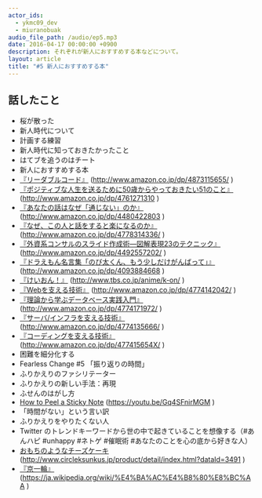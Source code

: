 ```yaml
---
actor_ids:
  - ykmc09_dev
  - miuranobuak
audio_file_path: /audio/ep5.mp3
date: 2016-04-17 00:00:00 +0900
description: それぞれが新人におすすめする本などについて。
layout: article
title: "#5 新人におすすめする本"
---
```


## 話したこと
- 桜が散った
- 新人時代について
- 計画する練習
- 新人時代に知っておきたかったこと
- はてブを追うのはチート
- 新人におすすめする本
- [『リーダブルコード』](http://www.amazon.co.jp/dp/4873115655/) (http://www.amazon.co.jp/dp/4873115655/ )
- [『ポジティブな人生を送るために50歳からやっておきたい51のこと』](http://www.amazon.co.jp/dp/4761271310) (http://www.amazon.co.jp/dp/4761271310 )
- [『あなたの話はなぜ「通じない」のか』](http://www.amazon.co.jp/dp/4480422803) (http://www.amazon.co.jp/dp/4480422803 )
- [『なぜ、この人と話をすると楽になるのか』](http://www.amazon.co.jp/dp/4778314336/) (http://www.amazon.co.jp/dp/4778314336/ )
- [『外資系コンサルのスライド作成術―図解表現23のテクニック』](http://www.amazon.co.jp/dp/4492557202/) (http://www.amazon.co.jp/dp/4492557202/ )
- [『ドラえもん名言集「のび太くん、もう少しだけがんばって」』](http://www.amazon.co.jp/dp/4093884668) (http://www.amazon.co.jp/dp/4093884668 )
- [『けいおん！』](http://www.tbs.co.jp/anime/k-on/) (http://www.tbs.co.jp/anime/k-on/ )
- [『Webを支える技術』](http://www.amazon.co.jp/dp/4774142042/) (http://www.amazon.co.jp/dp/4774142042/ )
- [『理論から学ぶデータベース実践入門』](http://www.amazon.co.jp/dp/4774171972/) (http://www.amazon.co.jp/dp/4774171972/ )
- [『サーバ/インフラを支える技術』](http://www.amazon.co.jp/dp/4774135666/) (http://www.amazon.co.jp/dp/4774135666/ )
- [『コーディングを支える技術』](http://www.amazon.co.jp/dp/477415654X/) (http://www.amazon.co.jp/dp/477415654X/ )
- 困難を細分化する
- Fearless Change #5 「振り返りの時間」
- ふりかえりのファシリテーター
- ふりかえりの新しい手法：再現
- ふせんのはがし方
- [How to Peel a Sticky Note](https://youtu.be/Gq4SFnirMGM) (https://youtu.be/Gq4SFnirMGM )
- 「時間がない」という言い訳
- ふりかえりをやりたくない人
- Twitter のトレンドキーワードから世の中で起きていることを想像する（#あんハピ #unhappy #ネトゲ #催眠術 #あなたのことを心の底から好きな人）
- [おもちのようなチーズケーキ](http://www.circleksunkus.jp/product/detail/index.html?dataId=3491) (http://www.circleksunkus.jp/product/detail/index.html?dataId=3491 )
- [『京一輪』](https://ja.wikipedia.org/wiki/%E4%BA%AC%E4%B8%80%E8%BC%AA) (https://ja.wikipedia.org/wiki/%E4%BA%AC%E4%B8%80%E8%BC%AA )